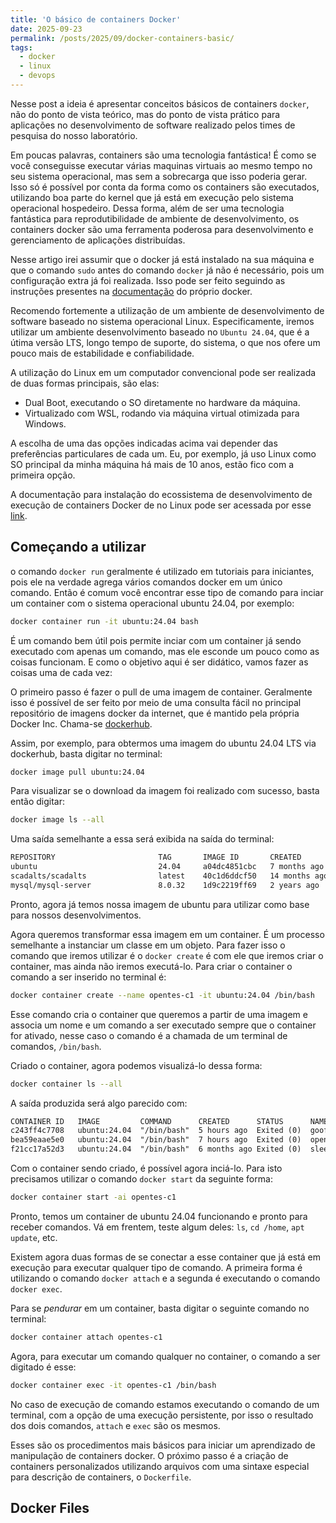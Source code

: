 ```yaml
---
title: 'O básico de containers Docker'
date: 2025-09-23
permalink: /posts/2025/09/docker-containers-basic/
tags:
  - docker
  - linux
  - devops
---
```


Nesse post a ideia é apresentar conceitos básicos de containers `docker`, não do ponto de vista teórico, mas do ponto de vista prático para aplicações no desenvolvimento de software realizado pelos times de pesquisa do nosso laboratório.

Em poucas palavras, containers são uma tecnologia fantástica! É como se você conseguisse executar várias maquinas virtuais ao mesmo tempo no seu sistema operacional, mas sem a sobrecarga que isso poderia gerar. Isso só é possível por conta da forma como os containers são executados, utilizando boa parte do kernel que já está em execução pelo sistema operacional hospedeiro. Dessa forma, além de ser uma tecnologia fantástica para reprodutibilidade de ambiente de desenvolvimento, os containers docker são uma ferramenta poderosa para desenvolvimento e gerenciamento de aplicações distribuídas.

Nesse artigo irei assumir que o docker já está instalado na sua máquina e que o comando `sudo` antes do comando `docker` já não é necessário, pois um configuração extra já foi realizada. Isso pode ser feito seguindo as instruções presentes na [documentação]() do próprio docker.

Recomendo fortemente a utilização de um ambiente de desenvolvimento de software baseado no sistema operacional Linux. Especificamente, iremos utilizar um ambiente desenvolvimento baseado no `Ubuntu 24.04`, que é a útima versão LTS, longo tempo de suporte, do sistema, o que nos ofere um pouco mais de estabilidade e confiabilidade.

A utilização do Linux em um computador convencional pode ser realizada de duas formas principais, são elas:

- Dual Boot, executando o SO diretamente no hardware da máquina.
- Virtualizado com WSL, rodando via máquina virtual otimizada para Windows.

A escolha de uma das opções indicadas acima vai depender das preferências particulares de cada um. Eu, por exemplo, já uso Linux como SO principal da minha máquina há mais de 10 anos, estão fico com a primeira opção.

A documentação para instalação do ecossistema de desenvolvimento de execução de containers Docker de no Linux pode ser acessada por esse [link]().

## Começando a utilizar

o comando `docker run` geralmente é utilizado em tutoriais para iniciantes, pois ele na verdade agrega vários comandos docker em um único comando. Então é comum você encontrar esse tipo de comando para inciar um container com o sistema operacional ubuntu 24.04, por exemplo:

```sh
docker container run -it ubuntu:24.04 bash 
```

É um comando bem útil pois permite inciar com um container já sendo executado com apenas um comando, mas ele esconde um pouco como as coisas funcionam. E como o objetivo aqui é ser didático, vamos fazer as coisas uma de cada vez:

O primeiro passo é fazer o pull de uma imagem de container. Geralmente isso é possível de ser feito por meio de uma consulta fácil no principal repositório de imagens docker da internet, que é mantido pela própria Docker Inc. Chama-se [dockerhub](https://hub.docker.com/).

Assim, por exemplo, para obtermos uma imagem do ubuntu 24.04 LTS via dockerhub, basta digitar no terminal:

```sh
docker image pull ubuntu:24.04
```

Para visualizar se o download da imagem foi realizado com sucesso, basta então digitar:

```sh
docker image ls --all
```

Uma saída semelhante a essa será exibida na saída do terminal:

```txt
REPOSITORY                       TAG       IMAGE ID       CREATED         SIZE
ubuntu                           24.04     a04dc4851cbc   7 months ago    78.1MB
scadalts/scadalts                latest    40c1d6ddcf50   14 months ago   587MB
mysql/mysql-server               8.0.32    1d9c2219ff69   2 years ago     496MB
```

Pronto, agora já temos nossa imagem de ubuntu para utilizar como base para nossos desenvolvimentos.

Agora queremos transformar essa imagem em um container. É um processo semelhante a instanciar um classe em um objeto. Para fazer isso o comando que iremos utilizar é o `docker create` é com ele que iremos criar o container, mas ainda não iremos executá-lo. Para criar o container o comando a ser inserido no terminal é:

```sh
docker container create --name opentes-c1 -it ubuntu:24.04 /bin/bash
```

Esse comando cria o container que queremos a partir de uma imagem e associa um nome e um comando a ser executado sempre que o container for ativado, nesse caso o comando é a chamada de um terminal de comandos, `/bin/bash`.

Criado o container, agora podemos visualizá-lo dessa forma:

```sh
docker container ls --all
```

A saída produzida será algo parecido com:

```txt
CONTAINER ID   IMAGE         COMMAND      CREATED      STATUS      NAMES
c243ff4c7708   ubuntu:24.04  "/bin/bash"  5 hours ago  Exited (0)  goofy_shockley
bea59eaae5e0   ubuntu:24.04  "/bin/bash"  7 hours ago  Exited (0)  opentes1
f21cc17a52d3   ubuntu:24.04  "/bin/bash"  6 months ago Exited (0)  sleepy_mahavira
```

Com o container sendo criado, é possível agora inciá-lo. Para isto precisamos utilizar o comando `docker start` da seguinte forma:

```sh
docker container start -ai opentes-c1
```

Pronto, temos um container de ubuntu 24.04 funcionando e pronto para receber comandos. Vá em frentem, teste algum deles: `ls`, `cd /home`, `apt update`, etc.

Existem agora duas formas de se conectar a esse container que já está em execução para executar qualquer tipo de comando. A primeira forma é utilizando o comando `docker attach` e a segunda é executando o comando `docker exec`.

Para se *pendurar* em um container, basta digitar o seguinte comando no terminal:

```sh
docker container attach opentes-c1
```

Agora, para executar um comando qualquer no container, o comando a ser digitado é esse:

```sh
docker container exec -it opentes-c1 /bin/bash
```

No caso de execução de comando estamos executando o comando de um terminal, com a opção de uma execução persistente, por isso o resultado dos dois comandos, `attach` e `exec` são os mesmos.

Esses são os procedimentos mais básicos para iniciar um aprendizado de manipulação de containers docker. O próximo passo é a criação de containers personalizados utilizando arquivos com uma sintaxe especial para descrição de containers, o `Dockerfile`.

## Docker Files

